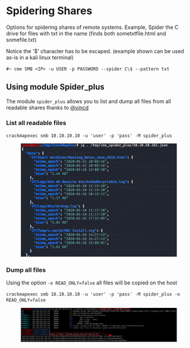 # Spidering Shares

Options for spidering shares of remote systems. Example, Spider the C drive for files with txt in the name (finds both sometxtfile.html and somefile.txt)

Notice the '$' character has to be escaped. (example shown can be used as-is in a kali linux terminal)

```
#~ cme SMB <IP> -u USER -p PASSWORD --spider C\$ --pattern txt
```

## Using module Spider\_plus

The module `spider_plus` allows you to list and dump all files from all readable shares thanks to [@vincd](https://github.com/vincd)

### List all readable files

```
crackmapexec smb 10.10.10.10 -u 'user' -p 'pass' -M spider_plus
```

<figure><img src="../../../.gitbook/assets/image (48).png" alt=""><figcaption></figcaption></figure>

### Dump all files

Using the option `-o READ_ONLY=false` all files will be copied on the host

```
crackmapexec smb 10.10.10.10 -u 'user' -p 'pass' -M spider_plus -o READ_ONLY=false
```

<figure><img src="../../../.gitbook/assets/image (49).png" alt=""><figcaption></figcaption></figure>
